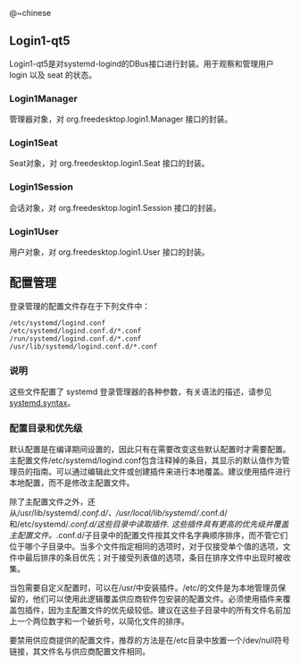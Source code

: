 @~chinese

## Login1-qt5

Login1-qt5是对systemd-logind的DBus接口进行封装。用于观察和管理用户 login 以及 seat 的状态。

### Login1Manager

管理器对象，对 org.freedesktop.login1.Manager 接口的封装。

### Login1Seat

Seat对象，对 org.freedesktop.login1.Seat 接口的封装。

### Login1Session

会话对象，对 org.freedesktop.login1.Session 接口的封装。

### Login1User

用户对象，对 org.freedesktop.login1.User 接口的封装。

## 配置管理
登录管理的配置文件存在于下列文件中：
```shell
/etc/systemd/logind.conf
/etc/systemd/logind.conf.d/*.conf
/run/systemd/logind.conf.d/*.conf
/usr/lib/systemd/logind.conf.d/*.conf
```

### 说明

这些文件配置了 systemd 登录管理器的各种参数，有关语法的描述，请参见[systemd.syntax](https://www-freedesktop-org.translate.goog/software/systemd/man/systemd.syntax.html)。

### 配置目录和优先级

默认配置是在编译期间设置的，因此只有在需要改变这些默认配置时才需要配置。主配置文件/etc/systemd/logind.conf包含注释掉的条目，其显示的默认值作为管理员的指南。可以通过编辑此文件或创建插件来进行本地覆盖。建议使用插件进行本地配置，而不是修改主配置文件。<br>

除了主配置文件之外，还从/usr/lib/systemd/*.conf.d/、/usr/local/lib/systemd/*.conf.d/和/etc/systemd/*.conf.d/这些目录中读取插件. 这些插件具有更高的优先级并覆盖主配置文件。*.conf.d/子目录中的配置文件按其文件名字典顺序排序，而不管它们位于哪个子目录中。当多个文件指定相同的选项时，对于仅接受单个值的选项，文件中最后排序的条目优先；对于接受列表值的选项，条目在排序文件中出现时被收集。<br>

当包需要自定义配置时，可以在/usr/中安装插件。/etc/的文件是为本地管理员保留的，他们可以使用此逻辑覆盖供应商软件包安装的配置文件。必须使用插件来覆盖包插件，因为主配置文件的优先级较低。建议在这些子目录中的所有文件名前加上一个两位数字和一个破折号，以简化文件的排序。<br>

要禁用供应商提供的配置文件，推荐的方法是在/etc目录中放置一个/dev/null符号链接，其文件名与供应商配置文件相同。

